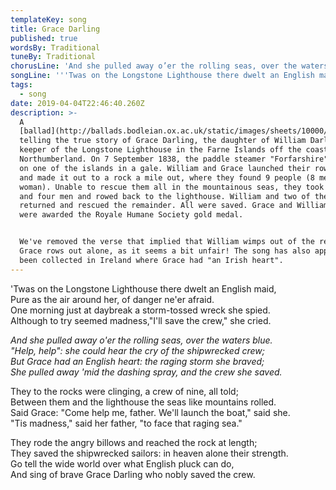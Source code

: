 ```yaml
---
templateKey: song
title: Grace Darling
published: true
wordsBy: Traditional
tuneBy: Traditional
chorusLine: 'And she pulled away o’er the rolling seas, over the waters blue'
songLine: '''Twas on the Longstone Lighthouse there dwelt an English maid'
tags:
  - song
date: 2019-04-04T22:46:40.260Z
description: >-
  A
  [ballad](http://ballads.bodleian.ox.ac.uk/static/images/sheets/10000/05093.gif)
  telling the true story of Grace Darling, the daughter of William Darling, 
  keeper of the Longstone Lighthouse in the Farne Islands off the coast of
  Northumberland. On 7 September 1838, the paddle steamer "Forfarshire" wrecked
  on one of the islands in a gale. William and Grace launched their rowing boat
  and made it out to a rock a mile out, where they found 9 people (8 men, 1
  woman). Unable to rescue them all in the mountainous seas, they took the woman
  and four men and rowed back to the lighthouse. William and two of the men
  returned and rescued the remainder. All were saved. Grace and William Darling
  were awarded the Royale Humane Society gold medal. 


  We've removed the verse that implied that William wimps out of the rescue and
  Grace rows out alone, as it seems a bit unfair! The song has also apparently
  been collected in Ireland where Grace had "an Irish heart".
---
```

'Twas on the Longstone Lighthouse there dwelt an English maid,\
Pure as the air around her, of danger ne'er afraid.\
One morning just at daybreak a storm-tossed wreck she spied.\
Although to try seemed madness,"I'll save the crew," she cried.

_And she pulled away o'er the rolling seas, over the waters blue._\
_"Help, help": she could hear the cry of the shipwrecked crew;_\
_But Grace had an English heart: the raging storm she braved;_\
_She pulled away 'mid the dashing spray, and the crew she saved._

They to the rocks were clinging, a crew of nine, all told;\
Between them and the lighthouse the seas like mountains rolled.\
Said Grace: "Come help me, father. We'll launch the boat," said she.\
"Tis madness," said her father, "to face that raging sea."

They rode the angry billows and reached the rock at length;\
They saved the shipwrecked sailors: in heaven alone their strength.\
Go tell the wide world over what English pluck can do,\
And sing of brave Grace Darling who nobly saved the crew.
